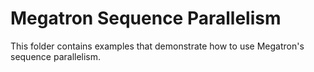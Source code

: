 # Megatron Sequence Parallelism

This folder contains examples that demonstrate how to use Megatron's sequence parallelism.
